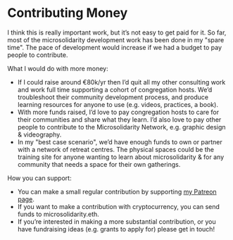 # Contributing Money

I think this is really important work, but it’s not easy to get paid for it. So far, most of the microsolidarity development work has been done in my "spare time". The pace of development would increase if we had a budget to pay people to contribute.

What I would do with more money:

* If I could raise around €80k/yr then I’d quit all my other consulting work and work full time supporting a cohort of congregation hosts. We’d troubleshoot their community development process, and produce learning resources for anyone to use (e.g. videos, practices, a book).
* With more funds raised, I’d love to pay congregation hosts to care for their communities and share what they learn. I’d also love to pay other people to contribute to the Microsolidarity Network, e.g. graphic design & videography.
* In my "best case scenario", we’d have enough funds to own or partner with a network of retreat centres. The physical spaces could be the training site for anyone wanting to learn about microsolidarity & for any community that needs a space for their own gatherings.

How you can support:

* You can make a small regular contribution by supporting [my Patreon page](https://patreon.com/richdecibels).
* If you want to make a contribution with cryptocurrency, you can send funds to microsolidarity.eth.&#x20;
* If you’re interested in making a more substantial contribution, or you have fundraising ideas (e.g. grants to apply for) please get in touch!
